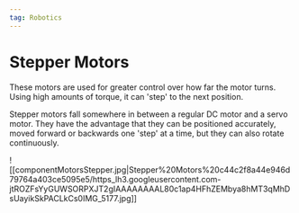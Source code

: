 ```yaml
---
tag: Robotics
---
```

# Stepper Motors

These motors are used for greater control over how far the motor turns. Using high amounts of torque, it can 'step' to the next position.

Stepper motors fall somewhere in between a regular DC motor and a servo motor. They have the advantage that they can be positioned accurately, moved forward or backwards one 'step' at a time, but they can also rotate continuously.

![[componentMotorsStepper.jpg|Stepper%20Motors%20c44c2f8a44e946d79764a403ce5095e5/https_lh3.googleusercontent.com-jtROZFsYyGUWSORPXJT2gIAAAAAAAAL80c1ap4HFhZEMbya8hMT3qMhDsUayikSkPACLkCs0IMG_5177.jpg]]